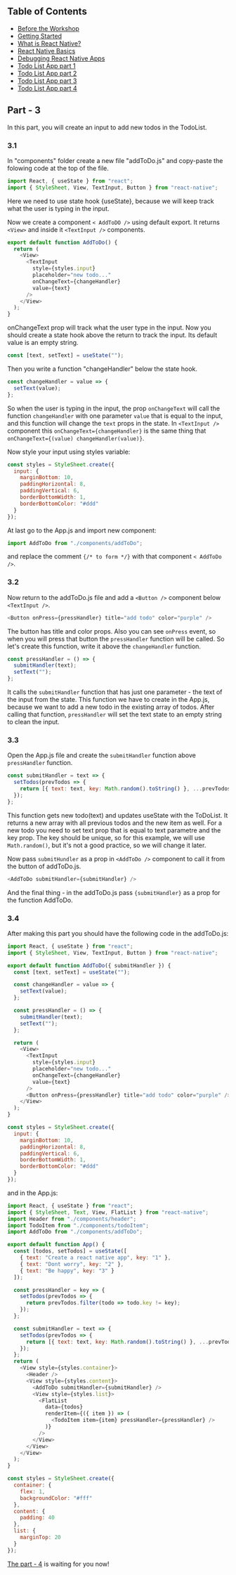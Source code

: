 ## Table of Contents

- [Before the Workshop](../README.md/#Before-the-Workshop)
- [Getting Started](../README.md/#Getting-Started)
- [What is React Native?](../README.md/#What-is-React-Native)
- [React Native Basics](../README.md//#React-Native-Basics)
- [Debugging React Native Apps](../README.md//#Debugging-React-Native-Apps)
- [Todo List App part 1](Readme.md)
- [Todo List App part 2](Part2.md)
- [Todo List App part 3](Part3.md)
- [Todo List App part 4](Part4.md)
## Part - 3

In this part, you will create an input to add new todos in the TodoList.

### 3.1

In "components" folder create a new file "addToDo.js" and copy-paste the folowing code at the top of the file.

```js
import React, { useState } from "react";
import { StyleSheet, View, TextInput, Button } from "react-native";
```

Here we need to use state hook {useState}, because we will keep track what the user is typing in the input.

Now we create a component `< AddToDO />` using default export. It returns `<View>` and inside it `<TextInput />` components.

```js
export default function AddToDo() {
  return (
    <View>
      <TextInput
        style={styles.input}
        placeholder="new todo..."
        onChangeText={changeHandler}
        value={text}
      />
    </View>
  );
}
```

onChangeText prop will track what the user type in the input.
Now you should create a state hook above the return to track the input. Its default value is an empty string.

```js
const [text, setText] = useState("");
```

Then you write a function "changeHandler" below the state hook.

```js
const changeHandler = value => {
  setText(value);
};
```

So when the user is typing in the input, the prop `onChangeText` will call the function `changeHandler` with one parameter `value` that is equal to the input, and this function will change the `text` props in the state.
In `<TextInput />` component this `onChangeText={changeHandler}` is the same thing that `onChangeText={(value) changeHandler(value)}`.

Now style your input using styles variable:

```js
const styles = StyleSheet.create({
  input: {
    marginBottom: 10,
    paddingHorizontal: 8,
    paddingVertical: 6,
    borderBottomWidth: 1,
    borderBottomColor: "#ddd"
  }
});
```

At last go to the App.js and import new component:

```js
import AddToDo from "./components/addToDo";
```

and replace the comment `{/* to form */}` with that component `< AddToDo />`.

### 3.2

Now return to the addToDo.js file and add a `<Button />` component below `<TextInput />`.

```js
<Button onPress={pressHandler} title="add todo" color="purple" />
```

The button has title and color props. Also you can see `onPress` event, so when you will press that button the `pressHandler` function will be called. So let's create this function, write it above the `changeHandler` function.

```js
const pressHandler = () => {
  submitHandler(text);
  setText("");
};
```

It calls the `submitHandler` function that has just one parameter - the text of the input from the state. This function we have to create in the App.js, because we want to add a new todo in the existing array of todos. After calling that function, `pressHandler` will set the text state to an empty string to clean the input.

### 3.3

Open the App.js file and create the `submitHandler` function above `pressHandler` function.

```js
const submitHandler = text => {
  setTodos(prevTodos => {
    return [{ text: text, key: Math.random().toString() }, ...prevTodos];
  });
};
```

This function gets new todo(text) and updates useState with the ToDoList. It returns a new array with all previous todos and the new item as well. For a new todo you need to set text prop that is equal to text parametre and the key prop. The key should be unique, so for this example, we will use `Math.random()`, but it's not a good practice, so we will change it later.

Now pass `submitHundler` as a prop in `<AddToDo />` component to call it from the button of addToDo.js.

```js
<AddToDo submitHandler={submitHandler} />
```

And the final thing - in the addToDo.js pass `{submitHandler}` as a prop for the function AddToDo.

### 3.4

After making this part you should have the following code in the addToDo.js:

```js
import React, { useState } from "react";
import { StyleSheet, View, TextInput, Button } from "react-native";

export default function AddToDo({ submitHandler }) {
  const [text, setText] = useState("");

  const changeHandler = value => {
    setText(value);
  };

  const pressHandler = () => {
    submitHandler(text);
    setText("");
  };

  return (
    <View>
      <TextInput
        style={styles.input}
        placeholder="new todo..."
        onChangeText={changeHandler}
        value={text}
      />
      <Button onPress={pressHandler} title="add todo" color="purple" />
    </View>
  );
}

const styles = StyleSheet.create({
  input: {
    marginBottom: 10,
    paddingHorizontal: 8,
    paddingVertical: 6,
    borderBottomWidth: 1,
    borderBottomColor: "#ddd"
  }
});
```

and in the App.js:

```js
import React, { useState } from "react";
import { StyleSheet, Text, View, FlatList } from "react-native";
import Header from "./components/header";
import TodoItem from "./components/todoItem";
import AddToDo from "./components/addToDo";

export default function App() {
  const [todos, setTodos] = useState([
    { text: "Create a react native app", key: "1" },
    { text: "Dont worry", key: "2" },
    { text: "Be happy", key: "3" }
  ]);

  const pressHandler = key => {
    setTodos(prevTodos => {
      return prevTodos.filter(todo => todo.key != key);
    });
  };

  const submitHandler = text => {
    setTodos(prevTodos => {
      return [{ text: text, key: Math.random().toString() }, ...prevTodos];
    });
  };
  return (
    <View style={styles.container}>
      <Header />
      <View style={styles.content}>
        <AddToDo submitHandler={submitHandler} />
        <View style={styles.list}>
          <FlatList
            data={todos}
            renderItem={({ item }) => (
              <TodoItem item={item} pressHandler={pressHandler} />
            )}
          />
        </View>
      </View>
    </View>
  );
}

const styles = StyleSheet.create({
  container: {
    flex: 1,
    backgroundColor: "#fff"
  },
  content: {
    padding: 40
  },
  list: {
    marginTop: 20
  }
});
```

[The part - 4](Part4.md) is waiting for you now!
